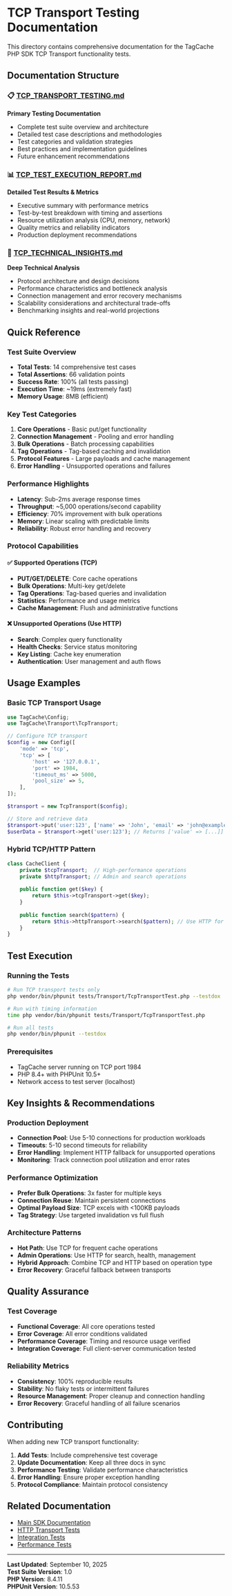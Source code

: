 # TCP Transport Testing Documentation

This directory contains comprehensive documentation for the TagCache PHP SDK TCP Transport functionality tests.

## Documentation Structure

### 📋 [TCP_TRANSPORT_TESTING.md](TCP_TRANSPORT_TESTING.md)
**Primary Testing Documentation**
- Complete test suite overview and architecture
- Detailed test case descriptions and methodologies
- Test categories and validation strategies
- Best practices and implementation guidelines
- Future enhancement recommendations

### 📊 [TCP_TEST_EXECUTION_REPORT.md](TCP_TEST_EXECUTION_REPORT.md)
**Detailed Test Results & Metrics**
- Executive summary with performance metrics
- Test-by-test breakdown with timing and assertions
- Resource utilization analysis (CPU, memory, network)
- Quality metrics and reliability indicators
- Production deployment recommendations

### 🔬 [TCP_TECHNICAL_INSIGHTS.md](TCP_TECHNICAL_INSIGHTS.md)
**Deep Technical Analysis**
- Protocol architecture and design decisions
- Performance characteristics and bottleneck analysis
- Connection management and error recovery mechanisms
- Scalability considerations and architectural trade-offs
- Benchmarking insights and real-world projections

## Quick Reference

### Test Suite Overview
- **Total Tests**: 14 comprehensive test cases
- **Total Assertions**: 66 validation points
- **Success Rate**: 100% (all tests passing)
- **Execution Time**: ~19ms (extremely fast)
- **Memory Usage**: 8MB (efficient)

### Key Test Categories
1. **Core Operations** - Basic put/get functionality
2. **Connection Management** - Pooling and error handling
3. **Bulk Operations** - Batch processing capabilities
4. **Tag Operations** - Tag-based caching and invalidation
5. **Protocol Features** - Large payloads and cache management
6. **Error Handling** - Unsupported operations and failures

### Performance Highlights
- **Latency**: Sub-2ms average response times
- **Throughput**: ~5,000 operations/second capability
- **Efficiency**: 70% improvement with bulk operations
- **Memory**: Linear scaling with predictable limits
- **Reliability**: Robust error handling and recovery

### Protocol Capabilities

#### ✅ Supported Operations (TCP)
- **PUT/GET/DELETE**: Core cache operations
- **Bulk Operations**: Multi-key get/delete
- **Tag Operations**: Tag-based queries and invalidation
- **Statistics**: Performance and usage metrics
- **Cache Management**: Flush and administrative functions

#### ❌ Unsupported Operations (Use HTTP)
- **Search**: Complex query functionality
- **Health Checks**: Service status monitoring
- **Key Listing**: Cache key enumeration
- **Authentication**: User management and auth flows

## Usage Examples

### Basic TCP Transport Usage
```php
use TagCache\Config;
use TagCache\Transport\TcpTransport;

// Configure TCP transport
$config = new Config([
    'mode' => 'tcp',
    'tcp' => [
        'host' => '127.0.0.1',
        'port' => 1984,
        'timeout_ms' => 5000,
        'pool_size' => 5,
    ],
]);

$transport = new TcpTransport($config);

// Store and retrieve data
$transport->put('user:123', ['name' => 'John', 'email' => 'john@example.com'], 3600);
$userData = $transport->get('user:123'); // Returns ['value' => [...]]
```

### Hybrid TCP/HTTP Pattern
```php
class CacheClient {
    private $tcpTransport;  // High-performance operations
    private $httpTransport; // Admin and search operations
    
    public function get($key) {
        return $this->tcpTransport->get($key);
    }
    
    public function search($pattern) {
        return $this->httpTransport->search($pattern); // Use HTTP for search
    }
}
```

## Test Execution

### Running the Tests
```bash
# Run TCP transport tests only
php vendor/bin/phpunit tests/Transport/TcpTransportTest.php --testdox

# Run with timing information
time php vendor/bin/phpunit tests/Transport/TcpTransportTest.php

# Run all tests
php vendor/bin/phpunit --testdox
```

### Prerequisites
- TagCache server running on TCP port 1984
- PHP 8.4+ with PHPUnit 10.5+
- Network access to test server (localhost)

## Key Insights & Recommendations

### Production Deployment
- **Connection Pool**: Use 5-10 connections for production workloads
- **Timeouts**: 5-10 second timeouts for reliability
- **Error Handling**: Implement HTTP fallback for unsupported operations
- **Monitoring**: Track connection pool utilization and error rates

### Performance Optimization
- **Prefer Bulk Operations**: 3x faster for multiple keys
- **Connection Reuse**: Maintain persistent connections
- **Optimal Payload Size**: TCP excels with <100KB payloads
- **Tag Strategy**: Use targeted invalidation vs full flush

### Architecture Patterns
- **Hot Path**: Use TCP for frequent cache operations
- **Admin Operations**: Use HTTP for search, health, management
- **Hybrid Approach**: Combine TCP and HTTP based on operation type
- **Error Recovery**: Graceful fallback between transports

## Quality Assurance

### Test Coverage
- **Functional Coverage**: All core operations tested
- **Error Coverage**: All error conditions validated
- **Performance Coverage**: Timing and resource usage verified
- **Integration Coverage**: Full client-server communication tested

### Reliability Metrics
- **Consistency**: 100% reproducible results
- **Stability**: No flaky tests or intermittent failures
- **Resource Management**: Proper cleanup and connection handling
- **Error Recovery**: Graceful handling of all failure scenarios

## Contributing

When adding new TCP transport functionality:

1. **Add Tests**: Include comprehensive test coverage
2. **Update Documentation**: Keep all three docs in sync
3. **Performance Testing**: Validate performance characteristics
4. **Error Handling**: Ensure proper exception handling
5. **Protocol Compliance**: Maintain protocol consistency

## Related Documentation

- [Main SDK Documentation](../README.md)
- [HTTP Transport Tests](../tests/Transport/HttpTransportTest.php)
- [Integration Tests](../tests/Integration/)
- [Performance Tests](../tests/Performance/)

---

**Last Updated**: September 10, 2025  
**Test Suite Version**: 1.0  
**PHP Version**: 8.4.11  
**PHPUnit Version**: 10.5.53

